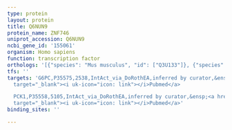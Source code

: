 ```yaml
---
type: protein
layout: protein
title: Q6NUN9
protein_name: ZNF746
uniprot_accession: Q6NUN9
ncbi_gene_id: '155061'
organism: Homo sapiens
function: transcription factor
orthologs: '[{"species": "Mus musculus", "id": ["Q3U133"]}, {"species": "Rattus norvegicus", "id": ["F1LSG4"]}]'
tfs: ''
targets: 'G6PC,P35575,2538,IntAct_via_DoRothEA,inferred by curator,&ensp;<a href="https://www.ncbi.nlm.nih.gov/pubmed/?term=21376232%5Buid%5D+OR+24234451%5Buid%5D+OR+31340985%5Buid%5D"
  target="_blank"><i uk-icon="icon: link"></i>Pubmed</a>

  PCK1,P35558,5105,IntAct_via_DoRothEA,inferred by curator,&ensp;<a href="https://www.ncbi.nlm.nih.gov/pubmed/?term=21376232%5Buid%5D+OR+24234451%5Buid%5D+OR+31340985%5Buid%5D"
  target="_blank"><i uk-icon="icon: link"></i>Pubmed</a>'
binding_sites: ''

---
```

